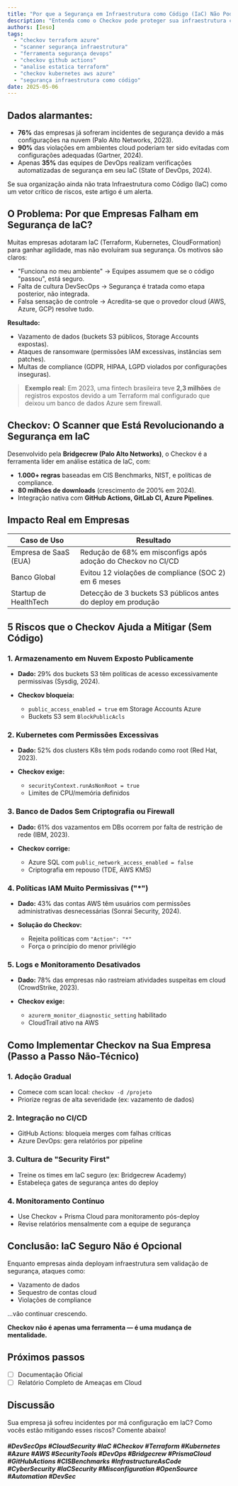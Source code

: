 ```yaml
---
title: "Por que a Segurança em Infraestrutura como Código (IaC) Não Pode Ser Negligenciada"
description: "Entenda como o Checkov pode proteger sua infraestrutura como código. Veja exemplos reais de erros críticos, integrações com CI/CD e como usá-lo com Terraform, Kubernetes e mais."
authors: [Ieso]
tags:
  - "checkov terraform azure"
  - "scanner segurança infraestrutura"
  - "ferramenta segurança devops"
  - "checkov github actions"
  - "analise estatica terraform"
  - "checkov kubernetes aws azure"
  - "segurança infraestrutura como código"
date: 2025-05-06
---
```


## Dados alarmantes:

* **76%** das empresas já sofreram incidentes de segurança devido a más configurações na nuvem (Palo Alto Networks, 2023).
* **90%** das violações em ambientes cloud poderiam ter sido evitadas com configurações adequadas (Gartner, 2024).
* Apenas **35%** das equipes de DevOps realizam verificações automatizadas de segurança em seu IaC (State of DevOps, 2024).

Se sua organização ainda não trata Infraestrutura como Código (IaC) como um vetor crítico de riscos, este artigo é um alerta.

## O Problema: Por que Empresas Falham em Segurança de IaC?

Muitas empresas adotaram IaC (Terraform, Kubernetes, CloudFormation) para ganhar agilidade, mas não evoluíram sua segurança. Os motivos são claros:

* "Funciona no meu ambiente" → Equipes assumem que se o código "passou", está seguro.
* Falta de cultura DevSecOps → Segurança é tratada como etapa posterior, não integrada.
* Falsa sensação de controle → Acredita-se que o provedor cloud (AWS, Azure, GCP) resolve tudo.

**Resultado:**

* Vazamento de dados (buckets S3 públicos, Storage Accounts expostas).
* Ataques de ransomware (permissões IAM excessivas, instâncias sem patches).
* Multas de compliance (GDPR, HIPAA, LGPD violados por configurações inseguras).

> **Exemplo real:** Em 2023, uma fintech brasileira teve **2,3 milhões** de registros expostos devido a um Terraform mal configurado que deixou um banco de dados Azure sem firewall.

## Checkov: O Scanner que Está Revolucionando a Segurança em IaC

Desenvolvido pela **Bridgecrew (Palo Alto Networks)**, o Checkov é a ferramenta líder em análise estática de IaC, com:

* **1.000+ regras** baseadas em CIS Benchmarks, NIST, e políticas de compliance.
* **80 milhões de downloads** (crescimento de 200% em 2024).
* Integração nativa com **GitHub Actions, GitLab CI, Azure Pipelines**.

## Impacto Real em Empresas

| Caso de Uso           | Resultado                                                     |
| --------------------- | ------------------------------------------------------------- |
| Empresa de SaaS (EUA) | Redução de 68% em misconfigs após adoção do Checkov no CI/CD  |
| Banco Global          | Evitou 12 violações de compliance (SOC 2) em 6 meses          |
| Startup de HealthTech | Detecção de 3 buckets S3 públicos antes do deploy em produção |

## 5 Riscos que o Checkov Ajuda a Mitigar (Sem Código)

### 1. Armazenamento em Nuvem Exposto Publicamente

* **Dado:** 29% dos buckets S3 têm políticas de acesso excessivamente permissivas (Sysdig, 2024).
* **Checkov bloqueia:**

  * `public_access_enabled = true` em Storage Accounts Azure
  * Buckets S3 sem `BlockPublicAcls`

### 2. Kubernetes com Permissões Excessivas

* **Dado:** 52% dos clusters K8s têm pods rodando como root (Red Hat, 2023).
* **Checkov exige:**

  * `securityContext.runAsNonRoot = true`
  * Limites de CPU/memória definidos

### 3. Banco de Dados Sem Criptografia ou Firewall

* **Dado:** 61% dos vazamentos em DBs ocorrem por falta de restrição de rede (IBM, 2023).
* **Checkov corrige:**

  * Azure SQL com `public_network_access_enabled = false`
  * Criptografia em repouso (TDE, AWS KMS)

### 4. Políticas IAM Muito Permissivas ("\*")

* **Dado:** 43% das contas AWS têm usuários com permissões administrativas desnecessárias (Sonrai Security, 2024).
* **Solução do Checkov:**

  * Rejeita políticas com `"Action": "*"`
  * Força o princípio do menor privilégio

### 5. Logs e Monitoramento Desativados

* **Dado:** 78% das empresas não rastreiam atividades suspeitas em cloud (CrowdStrike, 2023).
* **Checkov exige:**

  * `azurerm_monitor_diagnostic_setting` habilitado
  * CloudTrail ativo na AWS

## Como Implementar Checkov na Sua Empresa (Passo a Passo Não-Técnico)

### 1. Adoção Gradual

* Comece com scan local: `checkov -d /projeto`
* Priorize regras de alta severidade (ex: vazamento de dados)

### 2. Integração no CI/CD

* GitHub Actions: bloqueia merges com falhas críticas
* Azure DevOps: gera relatórios por pipeline

### 3. Cultura de "Security First"

* Treine os times em IaC seguro (ex: Bridgecrew Academy)
* Estabeleça gates de segurança antes do deploy

### 4. Monitoramento Contínuo

* Use Checkov + Prisma Cloud para monitoramento pós-deploy
* Revise relatórios mensalmente com a equipe de segurança

## Conclusão: IaC Seguro Não é Opcional

Enquanto empresas ainda deployam infraestrutura sem validação de segurança, ataques como:

* Vazamento de dados
* Sequestro de contas cloud
* Violações de compliance

...vão continuar crescendo.

**Checkov não é apenas uma ferramenta — é uma mudança de mentalidade.**

## Próximos passos

* [ ] Documentação Oficial
* [ ] Relatório Completo de Ameaças em Cloud

## Discussão

Sua empresa já sofreu incidentes por má configuração em IaC? Como vocês estão mitigando esses riscos? Comente abaixo!

##### #DevSecOps #CloudSecurity #IaC #Checkov #Terraform #Kubernetes #Azure #AWS #SecurityTools #DevOps #Bridgecrew #PrismaCloud #GitHubActions #CISBenchmarks #InfrastructureAsCode #CyberSecurity #IaCSecurity #Misconfiguration #OpenSource #Automation #DevSec
